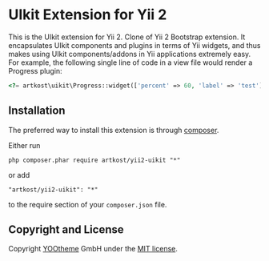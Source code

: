 UIkit Extension for Yii 2
=====================================

This is the UIkit extension for Yii 2. Clone of Yii 2 Bootstrap extension. It encapsulates UIkit components
and plugins in terms of Yii widgets, and thus makes using UIkit components/addons
in Yii applications extremely easy. For example, the following
single line of code in a view file would render a Progress plugin:

```php
<?= artkost\uikit\Progress::widget(['percent' => 60, 'label' => 'test']) ?>
```


Installation
------------

The preferred way to install this extension is through [composer](http://getcomposer.org/download/).

Either run

```
php composer.phar require artkost/yii2-uikit "*"
```

or add

```
"artkost/yii2-uikit": "*"
```

to the require section of your `composer.json` file.


Copyright and License
---------------------

Copyright [YOOtheme](http://www.yootheme.com) GmbH under the [MIT license](LICENSE.md).
